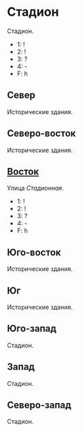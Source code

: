 # Стадион

Стадион.

* 1:    !
* 2:    !
* 3:    ?
* 4:    -
* F:    h

## Север

Исторические здания.

## Северо-восток

Исторические здания.

## [Восток](./520145.md)

Улица *Стадионная*.

* 1:    !
* 2:    !
* 3:    ?
* 4:    -
* F:    h

## Юго-восток

Исторические здания.

## Юг

Исторические здания.

## Юго-запад

Стадион.

## Запад

Стадион.

## Северо-запад

Стадион.
